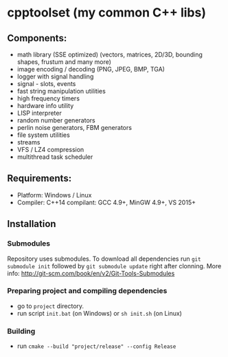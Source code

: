 # cpptoolset (my common C++ libs)

## Components:
- math library (SSE optimized) (vectors, matrices, 2D/3D, bounding shapes, frustum and many more)
- image encoding / decoding (PNG, JPEG, BMP, TGA)
- logger with signal handling
- signal - slots, events
- fast string manipulation utilities
- high frequency timers
- hardware info utility
- LISP interpreter
- random number generators
- perlin noise generators, FBM generators
- file system utilities
- streams
- VFS / LZ4 compression
- multithread task scheduler

## Requirements:
- Platform: Windows / Linux
- Compiler: C++14 compilant: GCC 4.9+, MinGW 4.9+, VS 2015+

## Installation

### Submodules
Repository uses submodules. To download all dependencies run `git submodule init` followed by `git submodule update` right after clonning.
More info: http://git-scm.com/book/en/v2/Git-Tools-Submodules

### Preparing project and compiling dependencies
- go to `project` directory.
- run script `init.bat` (on Windows) or `sh init.sh` (on Linux)

### Building
- run `cmake --build "project/release" --config Release`